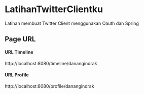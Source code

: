 LatihanTwitterClientku
==================

Latihan membuat Twitter Client menggunakan Oauth dan Spring

Page URL
------------------
#### URL Timeline
http://localhost:8080/timeline/danangindrak
#### URL Profile
http://localhost:8080/profile/danangindrak


